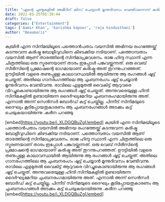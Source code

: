 ```yaml
---
title: "എന്റെ ചുണ്ടുകളിൽ അമീറിന് കിസ് ചെയ്യാൻ മൂന്നുദിവസം വേണ്ടിവന്നെന്ന് കരിഷ്മ"
date: 2022-03-25T05:39:44
draft: false
categories: ["Entertainment"]
tags: ['Aamir Khan', 'karishma kapoor', 'raja hindusthani']
author: "Beaumaris"
---
```


ക്വയിദി എന്ന സിനിമയിലൂടെ പത്തൊൻപതാം വയസിൽ അഭിനയ രംഗത്തേയ്ക്ക് കടന്നുവന്ന കരിഷ്മ ബോളീവുഡിനെ കീഴടക്കിയ നടിയാണ്. പത്തൊമ്പതാം വയസിൽ ആണ് താരത്തിന്റെ സിനിമാപ്രവേശനം. രാജ ഹിന്ദു സ്ഥാനി എന്ന ചിത്രത്തിലെ ഒരു സ്മരണയാണ് താരം ഇപ്പോൾ പങ്കുവയ്ക്കുന്നത്. ഒരു വെബ് സീരീസിന്റെ പ്രമോഷന്റെ ഭാഗമായാണ് കരിഷ്മ അത് തുറന്നുപറഞ്ഞത്. ഊട്ടിയിൽ വളരെ തണുപ്പുള്ള കാലാവസ്ഥയിൽ ആയിരുന്നു ആ രംഗങ്ങൾ ഷൂട്ട് ചെയ്തത്. അതിലെ ഗാനരംഗത്തിലെ ആ ചുംബനരംഗം ഷൂട്ട് ചെയ്യാൻ മൂന്നുദിവസം വേണ്ടിവന്നു. രാവിലെ ഏഴുമുതൽ വൈകിട്ട് ആറുവരെ വിറച്ചുകൊണ്ടായിരുന്നു ആ രംഗങ്ങൾ ഷൂട്ട് ചെയ്തത്. അന്നുവരെയുള്ള ഹിന്ദി സിനിമകളിൽ ഉണ്ടായിരുന്ന ദൈർഘ്യമേറിയ ചുംബനരംഗമായിരുന്നു അത്. എന്നാൽ അന്ന് സെൻസർ ബോർഡ് കട്ട് ചെയ്തില്ല. പിന്നീട് സിനിമയുടെ ദൈഘ്യം കൂടിപ്പോയതുകാരണം ആ ചുംബനരംഗങ്ങൾ അടക്കം കട്ട് ചെയുകയായിരുന്നു .കരീന പറഞ്ഞു

[embed]https://youtu.be/j_XLDGQBuZg[/embed]
ക്വയിദി എന്ന സിനിമയിലൂടെ പത്തൊൻപതാം വയസിൽ അഭിനയ രംഗത്തേയ്ക്ക് കടന്നുവന്ന കരിഷ്മ ബോളീവുഡിനെ കീഴടക്കിയ നടിയാണ്. പത്തൊമ്പതാം വയസിൽ ആണ് താരത്തിന്റെ സിനിമാപ്രവേശനം. രാജ ഹിന്ദു സ്ഥാനി എന്ന ചിത്രത്തിലെ ഒരു സ്മരണയാണ് താരം ഇപ്പോൾ പങ്കുവയ്ക്കുന്നത്. ഒരു വെബ് സീരീസിന്റെ പ്രമോഷന്റെ ഭാഗമായാണ് കരിഷ്മ അത് തുറന്നുപറഞ്ഞത്. ഊട്ടിയിൽ വളരെ തണുപ്പുള്ള കാലാവസ്ഥയിൽ ആയിരുന്നു ആ രംഗങ്ങൾ ഷൂട്ട് ചെയ്തത്. അതിലെ ഗാനരംഗത്തിലെ ആ ചുംബനരംഗം ഷൂട്ട് ചെയ്യാൻ മൂന്നുദിവസം വേണ്ടിവന്നു. രാവിലെ ഏഴുമുതൽ വൈകിട്ട് ആറുവരെ വിറച്ചുകൊണ്ടായിരുന്നു ആ രംഗങ്ങൾ ഷൂട്ട് ചെയ്തത്. അന്നുവരെയുള്ള ഹിന്ദി സിനിമകളിൽ ഉണ്ടായിരുന്ന ദൈർഘ്യമേറിയ ചുംബനരംഗമായിരുന്നു അത്. എന്നാൽ അന്ന് സെൻസർ ബോർഡ് കട്ട് ചെയ്തില്ല. പിന്നീട് സിനിമയുടെ ദൈഘ്യം കൂടിപ്പോയതുകാരണം ആ ചുംബനരംഗങ്ങൾ അടക്കം കട്ട് ചെയുകയായിരുന്നു .കരീന പറഞ്ഞു [embed]https://youtu.be/j_XLDGQBuZg[/embed]
